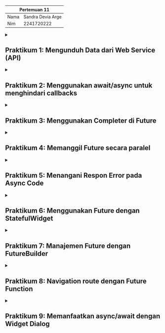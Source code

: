<table>
    <thead>
        <th style="text-align: center;" colspan="2">Pertemuan 11</th>
    </thead>
    <tbody>
        <tr>
            <td>Nama</td>
            <td>Sandra Devia Arge</td>
        </tr>
        <tr>
            <td>Nim</td>
            <td>2241720222</td>
        </tr>
    </tbody>
</table>

<details>
<summary>

## Praktikum 1: Mengunduh Data dari Web Service (API)
</summary>

### Langkah 1: Membuat Project Baru

Membuat project baru dengan nama `books` dan menambahkan dependencies `http`.

![hasil](/pertemuan_11/img/im1.png)

### Langkah 2: Cek file pubspec.yaml

Memastikan file `pubspec.yaml` sudah terdapat dependencies `http`.

![hasil](/pertemuan_11/img/img2.png)


### Langkah 3: Buka file main.dart

### Soal 1
Tambahkan nama panggilan Anda pada title app sebagai identitas hasil pekerjaan Anda.

![hasil](/pertemuan_11/img/img3.png)

```dart
import 'dart:async';
import 'package:flutter/material.dart';
import 'package:http/http.dart';
import 'package:http/http.dart' as http;

void main() {
  runApp(const MyApp());
}

class MyApp extends StatelessWidget {
  const MyApp({super.key});

  @override
  Widget build(BuildContext context) {
    return MaterialApp(
      title: '2241720222 - Sandra Devia A',
      theme: ThemeData(
        primarySwatch: Colors.blue,
        visualDensity: VisualDensity.adaptivePlatformDensity,
      ),
      home: const FuturePage(),
    );

  }
}

class FuturePage extends StatefulWidget {
  const FuturePage({super.key});

  @override
  State<FuturePage> createState() => _FuturePageState();
} 

class _FuturePageState extends State<FuturePage> {
  String result =  '';
  @override
  Widget build(BuildContext context) {
    return Scaffold(
      appBar: AppBar(
        title: const Text('Back from the Future'),
      ),
      body: Center(
        child: Column(children: [
        const Spacer(),
          ElevatedButton(
            child: const Text('GO!'),
            onPressed: () {},
          ),
          const Spacer(),
          Text(result),
          const Spacer(),
          const CircularProgressIndicator(),
          const Spacer(),
        ]),
      ),
    );
  }
}
```

# Langkah 4: Tambah method getData()

Menambahkan method `getData()` untuk mengambil data dari web service.

![hasil](/pertemuan_11/img/img4.png)

```dart
Future<Response> getData() async {
    const authority = 'www.googleapis.com';
    const path = '/books/v1/volumes/e-ZDDwAAQBAJ';
    Uri url = Uri.https(authority, path);
    return http.get(url);
  }
```

## Soal 2

Carilah judul buku favorit Anda di Google Books, lalu ganti ID buku pada variabel path di kode tersebut.

![hasil](/pertemuan_11/img/img%205.png)
![hasil](/pertemuan_11/img/img6.png)

# Langkah 5: Tambah kode di ElevatedButton

Menambahkan kode untuk memanggil method `getData()` pada ElevatedButton.

```dart
class _FuturePageState extends State<FuturePage> {
  String result =  '';
  @override
  Widget build(BuildContext context) {
    return Scaffold(
      appBar: AppBar(
        title: const Text('Back from the Future'),
      ),
      body: Center(
        child: Column(children: [
        const Spacer(),
          ElevatedButton(
            child: const Text('GO!'),
            onPressed: () {
              setState(() {
                  
                });
                getData().then((value){
                  result = value.body.toString().substring(0,450);
                  setState(() {
                    
                  });
                }).catchError((_){
                  result = 'An error occured';
                  setState(() {});
                });
            },
          ),
          const Spacer(),
          Text(result),
          const Spacer(),
          const CircularProgressIndicator(),
          const Spacer(),
        ]),
      ),
    );
  }
```

![hasil](/pertemuan_11/img/img7.png)

## Soal 3

Jelaskan maksud kode langkah 5 tersebut terkait `substring` dan `catchError`!

Capture hasil praktikum Anda berupa GIF dan lampirkan di README.

> **Jawaban**
`substring` dipakai untuk mengambil bagian tertentu dari sebuah string berdasarkan indeksnya. Sementara itu, `catchError` digunakan untuk menangkap error yang muncul saat kode dijalankan.


![alt](../../docs/pertemuan_11/7.gif)

</details>

<details>
<summary>

## Praktikum 2: Menggunakan await/async untuk menghindari callbacks
</summary>


### Langkah 1: Buka file main.dart

Menambahkan tiga method di dalam class _FuturePageState.

![hasil](/pertemuan_11/img/img8.png)
```dart
Future<int> returnOneAsync() async {
  await Future.delayed(const Duration(seconds: 3));
  return 1;
}

Future<int> returnTwoAsync() async {
  await Future.delayed(const Duration(seconds: 3));
  return 2;
}

Future<int> returnThreeAsync() async {
  await Future.delayed(const Duration(seconds: 3));
  return 3;
}
```

### Langkah 2: Tambah method count()

Menambahkan method `count()` untuk menghitung.

![hasil](/pertemuan_11/img/img10.png)
```dart
 Future count() async {
        int total = 0;
        total = await returnOneAsync();
        total += await returnTwoAsync();
        total += await returnThreeAsync();
        setState(() {
          result = total.toString();
        });
      }
```

### Langkah 3: Panggil count()

Menambahkan kode untuk memanggil method `count()` pada ElevatedButton.

![hasil](/pertemuan_11/img/img9.png)

### Langkah 4: Run

Menjalankan aplikasi.

![hasil]()

## Soal 4
Jelaskan maksud kode langkah 1 dan 2 tersebut!

>**Jawaban**
Langkah pertama adalah kode yang akan menghasilkan output berupa angka 1, 2, dan 3, dengan jeda waktu 3 detik di antara tiap angka. Langkah kedua adalah kode yang akan menjalankan proses di langkah pertama, kemudian menampilkan hasilnya.

</details>

<details>
<summary>

## Praktikum 3: Menggunakan Completer di Future
</summary>

### Langkah 1: Buka main.dart

Melakukan import package async.

![hasil](/pertemuan_11/img/img11.png)

### Langkah 2: Tambahkan variabel dan method

Menambahkan variabel late dan method di class _FuturePageState.
```dart
  late Completer completer;

  Future getNumber() {
    completer = Completer<int>();
    calculate();
    return completer.future;
  }

  Future calculate() async {
    await Future.delayed(const Duration(seconds: 5));
    completer.complete(42);
  }
```

![hasil](/pertemuan_11/img/img12.png)

### Langkah 3: Ganti isi kode onPressed()

Mengganti isi kode onPressed() pada ElevatedButton.
```dart
getNumber().then((value) {
                setState(() {
                  result = value.toString();
                });
              });
```

![hasil](/pertemuan_11/img/img13.png)

### Langkah 4: Run

![hasil](../../docs/pertemuan_11/16.gif)

## Soal 5

Jelaskan maksud kode langkah 2 tersebut!

>**Jawaban**
Kode ini menggunakan Completer untuk mengatur penyelesaian (completion) dari sebuah Future secara manual, memberikan kontrol lebih terhadap kapan dan bagaimana Future tersebut selesai.
>
>- Variabel `completer` dideklarasikan dengan keyword late, yang berarti variabel tersebut akan diinisialisasi sebelum digunakan, namun tidak langsung saat dideklarasikan.
>- Fungsi `getNumber()` bertugas membuat instance baru dari Completer`<int>()`.
>- Di dalamnya, fungsi `calculate()` dipanggil untuk menyelesaikan (complete) proses pada Completer.
>- Akhirnya, completer.future dikembalikan sebagai hasil fungsi. Future ini akan berisi nilai yang diberikan ke Completer setelah prosesnya selesai.
>Dengan pendekatan ini, kode memberikan fleksibilitas untuk menentukan nilai pada Future di waktu yang tepat, sesuai kebutuhan.

### Langkah 5: Ganti method calculate()

Mengganti atau membuat calculate2().

![ahasillt](/pertemuan_11/img/img14.png)

### Langkah 6: Pindah ke onPressed()

Mengganti isi kode onPressed() pada ElevatedButton.

![hasil](/pertemuan_11/img/img15.png)

## Soal 6
Jelaskan maksud perbedaan kode langkah 2 dengan langkah 5-6 tersebut!

![hasil](../../docs/pertemuan_11/19.gif)

>**Jawaban**
>Pada **langkah** 2, kode menggunakan `Completer` untuk mengelola penyelesaian (completion) dari sebuah Future secara manual, tetapi tidak menyertakan mekanisme penanganan error. Artinya, jika terjadi kesalahan, kode ini tidak akan menangkap atau mengelolanya.
>
>Sementara itu, pada langkah 5-6, `Completer` digunakan bersama dengan Future.delayed untuk menunda eksekusi selama 5 detik. Kode ini juga dilengkapi dengan try-catch untuk menangani error yang mungkin terjadi. Jika error terdeteksi, completer.completeError() dipanggil untuk menyelesaikan Completer dengan status error, sehingga memungkinkan pengguna untuk menangani masalah tersebut lebih lanjut.

</details>

<details>
<summary>

## Praktikum 4: Memanggil Future secara paralel
</summary>

### Langkah 1: Buka file main.dart

Menambahkan method returnFG ke dalam class _FuturePageState.

![hasil](/pertemuan_11/img/img16.png)

### Langkah 2: Edit onPressed()

Mengedit kode onPressed() pada ElevatedButton.

![hasil](/pertemuan_11/img/img17.png)

### Langkah 3: Run

Hasilnya dalam 3 detik berupa angka 6 lebih cepat dibandingkan praktikum sebelumnya menunggu sampai 9 detik.

## Soal 7

Capture hasil praktikum Anda berupa GIF dan lampirkan di README

### Jawaban

![hasil](../../docs/pertemuan_11/22.gif)

### Langkah 4: Ganti variabel futureGroup

Mengganti variabel futureGroup dengan `Future.wait`.

![hasil](/pertemuan_11/img/img18.png)

## Soal 8

Jelaskan maksud perbedaan kode langkah 1 dan 4!

>**Jawaban**
Pada Langkah 1, digunakan FutureGroup untuk mengelola beberapa Future secara bersamaan. Future ditambahkan satu per satu dengan futureGroup.add() dan ditutup menggunakan futureGroup.close(). Setelah semua Future selesai, hasilnya diproses di dalam then(). FutureGroup cocok untuk kasus di mana Future perlu ditambahkan secara dinamis.
>
>Sementara itu, Langkah 4 menggunakan Future.wait, yang langsung mengeksekusi semua Future dalam bentuk list secara paralel. Future.wait lebih sederhana karena tidak memerlukan proses add() dan close(), sehingga cocok untuk skenario dengan Future yang sudah diketahui.
>
>Perbedaan utama:
>
>- FutureGroup: Fleksibel untuk menambah Future secara dinamis.
>- Future.wait: Lebih ringkas dan efisien untuk Future yang sudah ada dalam list.

</details>
<details>
<summary>

## Praktikum 5: Menangani Respon Error pada Async Code
</summary>

### Langkah 1: Buka file main.dart

Menambahkan method `returnError` ke dalam class _FuturePageState.
```dart
Future returnError() async {
    await Future.delayed(const Duration(seconds: 2));
    throw Exception('Something terrible happened!');
  }
```

![hasil](/pertemuan_11/img/img20.png)

### Langkah 2: ElevatedButton

Ubah kode onPressed() pada ElevatedButton.

![hasil](/pertemuan_11/img/img21.png)

### Langkah 3: Run

Menjalankan aplikasi.

## Soal 9

Capture hasil praktikum Anda berupa GIF dan lampirkan di README.

### Jawaban

Pada bagian debug console akan melihat teks Complete seperti berikut.
![hasil](/pertemuan_11/img/img19.png)

### Langkah 4: Tambah method handleError()

Menambahkan method `handleError` ke dalam class _FuturePageState.
```dart
  Future handleError() async {
      try {
        await returnError();
      }
    catch (error) {
      setState(() {
        result = error.toString();
      });
    }
    finally {
      print('Complete');
    }
  }
```

![hasil](/pertemuan_11/img/img22.png)

## Soal 10

Panggil method handleError() tersebut di ElevatedButton, lalu run. Apa hasilnya? Jelaskan perbedaan kode langkah 1 dan 4!
![hasil](/pertemuan_11/img/img23.png)

>**Jawaban**
>Hasilnya akan mencetak complete di console. Perbedaan antara langkah 1 dan langkah 4 adalah:
>
>- Langkah 1 menggunakan catchError untuk menangkap error yang terjadi dan onComplete untuk menampilkan hasil di console.
>- Langkah 4 memakai try-catch di dalam method returnError untuk menangani error dan finally untuk memastikan hasil tetap ditampilkan di console, bahkan jika terjadi error.

![hasil](/pertemuan_11/img/img24.png)

</details>
<details>
<summary>

## Praktikum 6: Menggunakan Future dengan StatefulWidget
</summary>

### Langkah 1: install plugin geolocator

Menambahkan plugin geolocator dengan mengetik perintah berikut di terminal.

`flutter pub add geolocator`

![hasil](/pertemuan_11/img/img25.png)

### Langkah 2: Tambah permission GPS

Menambahkan permission GPS.
```dart
<uses-permission android:name="android.permission.ACCESS_FINE_LOCATION"/>
<uses-permission android:name="android.permission.ACCESS_COARSE_LOCATION"/>
```
![hasil](/pertemuan_11/img/img26.png)

### Langkah 3: Buat file geolocation.dart

Membuat file geolocation.dart.
![hasil](/pertemuan_11/img/img27.png)

### Langkah 4: Buat StatefulWidget

Buat class LocationScreen di dalam file geolocation.dart.

### Langkah 5: Isi kode geolocation.dart

Isi kode di dalam class LocationScreen.
```dart
import 'package:flutter/material.dart';
import 'package:geolocator/geolocator.dart';

class LocationScreen extends StatefulWidget {
  const LocationScreen({super.key});

  @override
  State<LocationScreen> createState() => _LocationScreenState();
}

class _LocationScreenState extends State<LocationScreen> {
  String myPosition = '';
  @override
  void initState() {
    super.initState();
    getPosition().then((Position myPos) {
      myPosition =
          'Latitude: ${myPos.latitude.toString()} - Longitude: {myPos.longitude.toString()}';
      setState(() {
        myPosition = myPosition;
    });
  });

}
  
  @override
  Widget build(BuildContext context) {
    return Scaffold(
      appBar: AppBar(title: const Text('Current Location')),
      body: Center(child: Text(myPosition)),
    );
  }
  Future<Position> getPosition() async {
    await Geolocator.requestPermission();
    await Geolocator.isLocationServiceEnabled();
    Position? position = await Geolocator.getCurrentPosition();
    return position;
  }
}
```

## Soal 11
Tambahkan nama panggilan Anda pada tiap properti title sebagai identitas pekerjaan Anda.

## Jawaban

![hasil](/pertemuan_11/img/img28.png)

### Langkah 6: Edit main.dart

Panggil screen baru tersebut di file main.dart.

![hasil](/pertemuan_11/img/img29.png)

### Langkah 7: Run

Menjalankan aplikasi.

![alt](../../docs/pertemuan_11/35.png)

### Langkah 8: Tambahkan animasi loading

Menambahkan animasi loading.

![alt](../../docs/pertemuan_11/36.png)

## Soal 12
Jika Anda tidak melihat animasi loading tampil, kemungkinan itu berjalan sangat cepat. Tambahkan delay pada method getPosition() dengan kode await Future.delayed(const Duration(seconds: 3));

Apakah Anda mendapatkan koordinat GPS ketika run di browser? Mengapa demikian?

Capture hasil praktikum Anda berupa GIF dan lampirkan di README.

## Jawaban

Menambahkan delay pada method getPosition() dengan kode `await Future.delayed(const Duration(seconds: 3));`.

![alt](../../docs/pertemuan_11/37.png)

Saya mendapatkan koordinat GPS ketika run di browser. Hal ini dikarenakan browser memiliki akses ke GPS sehingga dapat menampilkan koordinat GPS.

Hasil run di browser.

![alt](../../docs/pertemuan_11/40.gif)

Hasil run di device.

![alt](../../docs/pertemuan_11/38.gif)

</details>

<details>

<summary>

## Praktikum 7: Manajemen Future dengan FutureBuilder
</summary>

### Langkah 1: Modifikasi method getPosition()

Menambahkan kode `await Future.delayed(const Duration(seconds: 3));` pada method getPosition().

![alt](../../docs/pertemuan_11/41.png)

### Langkah 2: Tambah variabel

Menambahkan variabel position di class _LocationScreenState.

![alt](../../docs/pertemuan_11/42.png)

### Langkah 3: Tambah initState()

Set variabel position pada initState().

![alt](../../docs/pertemuan_11/43.png)

### Langkah 4: Edit method build()

Mengedit method build().

![alt](../../docs/pertemuan_11/44.png)

## Soal 13

Apakah ada perbedaan UI dengan praktikum sebelumnya? Mengapa demikian?

Capture hasil praktikum Anda berupa GIF dan lampirkan di README.

## Jawaban

Tidak, tidak ada perbedaan UI dengan praktikum sebelumnya. Hal ini dikarenakan menggunakan FutureBuilder yang akan menampilkan widget sesuai dengan status Future.

![alt](../../docs/pertemuan_11/45.gif)

### Langkah 5: Tambah handling error

Menambahkan handling error.

![alt](../../docs/pertemuan_11/46.png)

## Soal 14
Apakah ada perbedaan UI dengan langkah sebelumnya? Mengapa demikian?

Capture hasil praktikum Anda berupa GIF dan lampirkan di README.

## Jawaban

Tidak, tidak ada perbedaan UI dengan langkah sebelumnya. Hal ini dikarenakan menggunakan FutureBuilder yang akan menampilkan widget sesuai dengan status Future dan menambahkan handle error jika terjadi error.

![alt](../../docs/pertemuan_11/47.gif)

</details>

<details>
<summary>

## Praktikum 8: Navigation route dengan Future Function
</summary>

### Langkah 1: Buat file baru navigation_first.dart

Membuat file navigation_first.dart.

![alt](../../docs/pertemuan_11/48.png)

### Langkah 2: Isi kode navigation_first.dart

Isi kode di dalam class NavigationFirstScreen.

![alt](../../docs/pertemuan_11/49.png)

## Soal 15

Tambahkan nama panggilan Anda pada tiap properti title sebagai identitas pekerjaan Anda.

Silakan ganti dengan warna tema favorit Anda.

## Jawaban
Mengubah title dengan nama panggilan dan mengubah warna tema menjadi warna oranye.

![alt](../../docs/pertemuan_11/50.png)

### Langkah 3: Tambah method di class _NavigationFirstState

Menambahkan method `_navigateAndGetColor` di dalam class _NavigationFirstState.

![alt](../../docs/pertemuan_11/51.png)

### Langkah 4: Buat file baru navigation_second.dart

Membuat file navigation_second.dart.

### Langkah 5: Buat class NavigationSecond dengan StatefulWidget

Membuat class NavigationSecond dengan StatefulWidget.

![alt](../../docs/pertemuan_11/52.png)

### Langkah 6: Edit main.dart

Lakukan edit properti home.

![alt](../../docs/pertemuan_11/53.png)

### Langkah 7: Run

Menjalankan aplikasi.

## Soal 16

Cobalah klik setiap button, apa yang terjadi ? Mengapa demikian ?

Capture hasil praktikum Anda berupa GIF dan lampirkan di README.

## Jawaban

Ketika button change color diklik, maka akan menampilkan halaman kedua, di halaman kedua terdapat 3 button yang masing-masing akan mengubah warna background pada halaman pertama.

Hasil run aplikasi.

![alt](../../docs/pertemuan_11/54.gif)

</details>

<details>

<summary>

## Praktikum 9: Memanfaatkan async/await dengan Widget Dialog
</summary>

### Langkah 1: Buat file baru navigation_dialog.dart

Membuat file navigation_dialog.dart.

### Langkah 2: Isi kode navigation_dialog.dart

menambahkan kode di dalam class NavigationDialogScreen.

![alt](../../docs/pertemuan_11/55.png)

### Langkah 3: Tambah method async

Menambahkan method `_showColorDialog` dengan async.

![alt](../../docs/pertemuan_11/56.png)

### Langkah 4: Panggil method di ElevatedButton

Panggil method `_showColorDialog` di ElevatedButton.

![alt](../../docs/pertemuan_11/57.png)

### Langkah 5: Edit main.dart

Lakukan edit properti home.

![alt](../../docs/pertemuan_11/58.png)

### Langkah 6: Run

Menjalankan aplikasi.

## Soal 17

Cobalah klik setiap button, apa yang terjadi ? Mengapa demikian ?

Gantilah 3 warna pada langkah 3 dengan warna favorit Anda!

Capture hasil praktikum Anda berupa GIF dan lampirkan di README.

## Jawaban

Ketika button change color diklik, maka akan menampilkan dialog yang berisi 3 button yang masing-masing akan mengubah warna background pada halaman pertama.

Mengganti warna menjadi warna favorit.

![alt](../../docs/pertemuan_11/59.png)

Hasil run aplikasi.

![alt](../../docs/pertemuan_11/60.gif)

</details>